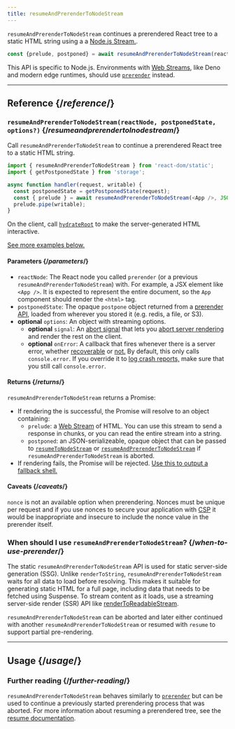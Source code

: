 ```yaml
---
title: resumeAndPrerenderToNodeStream
---
```


<Intro>

`resumeAndPrerenderToNodeStream` continues a prerendered React tree to a static HTML string using a a [Node.js Stream.](https://nodejs.org/api/stream.html).

```js
const {prelude, postponed} = await resumeAndPrerenderToNodeStream(reactNode, postponedState, options?)
```

</Intro>

<InlineToc />

<Note>

This API is specific to Node.js. Environments with [Web Streams,](https://developer.mozilla.org/en-US/docs/Web/API/Streams_API) like Deno and modern edge runtimes, should use [`prerender`](/reference/react-dom/static/prerender) instead.

</Note>

---

## Reference {/*reference*/}

### `resumeAndPrerenderToNodeStream(reactNode, postponedState, options?)` {/*resumeandprerendertolnodestream*/}

Call `resumeAndPrerenderToNodeStream` to continue a prerendered React tree to a static HTML string.

```js
import { resumeAndPrerenderToNodeStream } from 'react-dom/static';
import { getPostponedState } from 'storage';

async function handler(request, writable) {
  const postponedState = getPostponedState(request);
  const { prelude } = await resumeAndPrerenderToNodeStream(<App />, JSON.parse(postponedState));
  prelude.pipe(writable);
}
```

On the client, call [`hydrateRoot`](/reference/react-dom/client/hydrateRoot) to make the server-generated HTML interactive.

[See more examples below.](#usage)

#### Parameters {/*parameters*/}

* `reactNode`: The React node you called `prerender` (or a previous `resumeAndPrerenderToNodeStream`) with. For example, a JSX element like `<App />`. It is expected to represent the entire document, so the `App` component should render the `<html>` tag.
* `postponedState`: The opaque `postpone` object returned from a [prerender API](/reference/react-dom/static/index), loaded from wherever you stored it (e.g. redis, a file, or S3).
* **optional** `options`: An object with streaming options.
  * **optional** `signal`: An [abort signal](https://developer.mozilla.org/en-US/docs/Web/API/AbortSignal) that lets you [abort server rendering](#aborting-server-rendering) and render the rest on the client.
  * **optional** `onError`: A callback that fires whenever there is a server error, whether [recoverable](#recovering-from-errors-outside-the-shell) or [not.](#recovering-from-errors-inside-the-shell) By default, this only calls `console.error`. If you override it to [log crash reports,](#logging-crashes-on-the-server) make sure that you still call `console.error`.

#### Returns {/*returns*/}

`resumeAndPrerenderToNodeStream` returns a Promise:
- If rendering the is successful, the Promise will resolve to an object containing:
  - `prelude`: a [Web Stream](https://developer.mozilla.org/en-US/docs/Web/API/Streams_API) of HTML. You can use this stream to send a response in chunks, or you can read the entire stream into a string.
  - `postponed`: an JSON-serializeable, opaque object that can be passed to [`resumeToNodeStream`](/reference/react-dom/server/resume) or [`resumeAndPrerenderToNodeStream`](/reference/react-dom/static/resumeAndPrerenderToNodeStream) if `resumeAndPrerenderToNodeStream` is aborted.
- If rendering fails, the Promise will be rejected. [Use this to output a fallback shell.](/reference/react-dom/server/renderToReadableStream#recovering-from-errors-inside-the-shell)

#### Caveats {/*caveats*/}

`nonce` is not an available option when prerendering. Nonces must be unique per request and if you use nonces to secure your application with [CSP](https://developer.mozilla.org/en-US/docs/Web/HTTP/Guides/CSP) it would be inappropriate and insecure to include the nonce value in the prerender itself.

<Note>

### When should I use `resumeAndPrerenderToNodeStream`? {/*when-to-use-prerender*/}

The static `resumeAndPrerenderToNodeStream` API is used for static server-side generation (SSG). Unlike `renderToString`, `resumeAndPrerenderToNodeStream` waits for all data to load before resolving. This makes it suitable for generating static HTML for a full page, including data that needs to be fetched using Suspense. To stream content as it loads, use a streaming server-side render (SSR) API like [renderToReadableStream](/reference/react-dom/server/renderToReadableStream).

`resumeAndPrerenderToNodeStream` can be aborted and later either continued with another `resumeAndPrerenderToNodeStream` or resumed with `resume` to support partial pre-rendering.

</Note>

---

## Usage {/*usage*/}

### Further reading {/*further-reading*/}

`resumeAndPrerenderToNodeStream` behaves similarly to [`prerender`](/reference/react-dom/static/prerender) but can be used to continue a previously started prerendering process that was aborted.
For more information about resuming a prerendered tree, see the [resume documentation](/reference/react-dom/server/resume#resuming-a-prerender).

